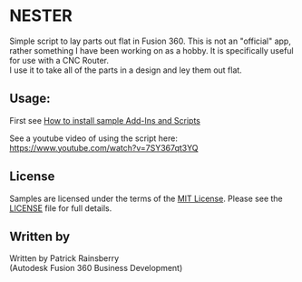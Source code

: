 # NESTER
Simple script to lay parts out flat in Fusion 360.  This is not an "official" app, rather something I have been working on as a hobby.
It is specifically useful for use with a CNC Router.  
I use it to take all of the parts in a design and ley them out flat.

## Usage:
First see [How to install sample Add-Ins and Scripts](https://rawgit.com/AutodeskFusion360/AutodeskFusion360.github.io/master/Installation.html)

See a youtube video of using the script here: https://www.youtube.com/watch?v=7SY367qt3YQ

## License
Samples are licensed under the terms of the [MIT License](http://opensource.org/licenses/MIT). Please see the [LICENSE](LICENSE) file for full details.

## Written by

Written by Patrick Rainsberry <br /> (Autodesk Fusion 360 Business Development)
